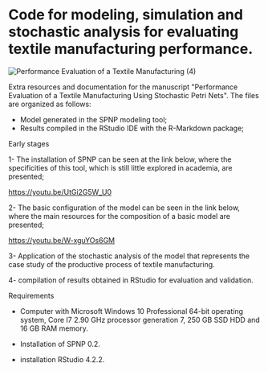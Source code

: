 # Code for modeling, simulation and stochastic analysis for evaluating textile manufacturing performance.

![Performance Evaluation of a Textile Manufacturing (4)](https://github.com/dmax2023/IEEE_Performance_Evaluation_Textile_Manufacturing/assets/128255987/3b985eed-7737-45b2-a898-856e42c097dc)


Extra resources and documentation for the manuscript "Performance Evaluation of a Textile Manufacturing Using Stochastic Petri Nets". The files are organized as follows:

- Model generated in the SPNP modeling tool;
- Results compiled in the RStudio IDE with the R-Markdown package;

Early stages

1- The installation of SPNP can be seen at the link below, where the specificities of this tool, which is still little explored in academia, are presented;

https://youtu.be/UtGi2G5W_U0

2- The basic configuration of the model can be seen in the link below, where the main resources for the composition of a basic model are presented;

https://youtu.be/W-xguYOs6GM

3- Application of the stochastic analysis of the model that represents the case study of the productive process of textile manufacturing.

4- compilation of results obtained in RStudio for evaluation and validation.

Requirements

- Computer with Microsoft Windows 10 Professional 64-bit operating system, Core I7 2.90 GHz processor generation 7, 250 GB SSD HDD and 16 GB RAM memory.

- Installation of SPNP 0.2.

- installation RStudio 4.2.2.



